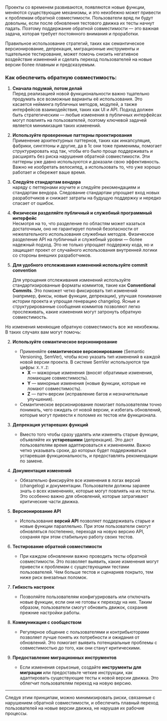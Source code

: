 Проекты со временем развиваются, появляются новые функции, меняются существующие механизмы, и это неизбежно может привести к проблемам обратной совместимости. Пользователи вряд ли будут довольны, если после обновления тестового движка их тесты начнут падать. Поэтому поддержание обратной совместимости — это важная задача, которая требует постоянного внимания и проработки.

Правильное использование стратегий, таких как семантическое версионирование, депрекация, миграционные инструменты и тщательное тестирование, может помочь снизить негативное воздействие изменений и сделать переход пользователей на новые версии более плавным и предсказуемым.

### Как обеспечить обратную совместимость:

1. **Сначала подумай, потом делай**  
    Перед реализацией новой функциональности важно тщательно продумать все возможные варианты её использования. Это касается нейминга публичных методов, модулей, а также интерфейсов взаимодействия, таких как UI и API. Подход должен быть стратегическим — любые изменения в публичных интерфейсах могут повлиять на пользователей, поэтому ключевой задачей является минимизация таких изменений.
    
2. **Используйте проверенные паттерны проектирования**  
    Применение архитектурных паттернов, таких как инкапсуляция, фабрики, синглтоны и другие, да в 1с они тоже применимы, помогает структурировать код так, чтобы его было проще поддерживать и расширять без риска нарушения обратной совместимости. Эти паттерны уже давно используются и доказали свою эффективность. Важно не изобретать велосипед, а использовать то, что уже хорошо работает и сбережет ваше время.
    
3. **Следуйте стандартам вендора**  
    наряду с петтернами изучите и следуйте рекомендациям и стандартам вендора. Следование стандартам упрощает вход новых разработчиков и снижает затраты на будущую поддержку и нередко спасает от ошибок.
    
4. **Физически разделяйте публичный и служебный программный интерфейс**  
    Несмотря на то, что разделение по областям может казаться достаточным, оно не гарантирует полной безопасности от нежелательного использования служебных методов. Физическое разделение API на публичный и служебный уровни — более надежный подход. Это не только упрощает поддержку кода, но и защищает проект от случайного использования внутренней логики со стороны внешних разработчиков.
5. **Для удобного отслеживания изменений используйте commit convention**

	Для упрощения отслеживания изменений используйте стандартизированные форматы коммитов, такие как **Conventional Commits**. Это поможет четко фиксировать тип изменений (например, фиксы, новые функции, депрекации), улучшая понимание истории проекта и упрощая генерацию changelog. Ясные и структурированные сообщения коммитов позволяют легко прослеживать, какие изменения могут затронуть обратную совместимость.


Но изменения меняющие обратную совместимость все же неизбежны.  В таких случаях вам могут помочь:


2. **Используйте семантическое версионирование**

	- Применяйте **семантическое версионирование** (Semantic Versioning, SemVer), чтобы ясно указать тип изменений в каждой новой версии проекта. В системе SemVer используются три цифры: `X.Y.Z`:
	    - **X** — мажорные изменения (вносят обратимые изменения, ломающие совместимость).
	    - **Y** — минорные изменения (новые функции, которые не ломают совместимость).
	    - **Z** — патч-версии (исправление багов и незначительные улучшения).
	- Семантическое версионирование помогает пользователям точно понимать, чего ожидать от новой версии, и избегать обновлений, которые могут привести к поломке их тестов или функционала.
1. **Депрекация устаревших функций**
    
    - Вместо того чтобы сразу удалять или изменять старые функции, объявляйте их **устаревшими** (депрекация). Это даст пользователям время адаптироваться к изменениям. Важно четко указывать сроки, до которых будет поддерживаться устаревшая функциональность, и предоставлять рекомендации по замене.
3. **Документация изменений**
    
    - Обязательно фиксируйте все изменения в логах версий (changelog) и документации. Пользователи должны заранее знать о всех изменениях, которые могут повлиять на их тесты. Это особенно важно для обновлений, которые затрагивают критические части движка.
4. **Версионирование API**
    
    - Использование **версий API** позволяет поддерживать старые и новые функции параллельно. При этом пользователи смогут обновляться постепенно, переходя на новую версию API, сохраняя при этом стабильную работу своих тестов.
5. **Тестирование обратной совместимости**
    
    - При каждом обновлении важно проводить тесты обратной совместимости. Это позволяет выявить, какие изменения могут привести к проблемам с существующими тестами пользователей. Чем больше тестов и сценариев покрыто, тем ниже риск внезапных поломок.
6. **Гибкость настроек**
    
    - Позволяйте пользователям конфигурировать или отключать новые функции, если они не готовы к переходу на них. Таким образом, пользователи смогут обновить движок, сохранив прежние настройки работы.
7. **Коммуникация с сообществом**
    
    - Регулярное общение с пользователями и контрибьюторами позволяет лучше понять их потребности и ожидания от обновлений. Это помогает выявить потенциальные проблемы с совместимостью до того, как они станут критическими.
8. **Предоставление миграционных инструментов**
    
    - Если изменения серьезные, создайте **инструменты для миграции** или предоставьте четкие инструкции, как адаптировать существующие тесты к новой версии движка. Это облегчит пользователям переход на новую версию.

---

Следуя этим принципам, можно минимизировать риски, связанные с нарушением обратной совместимости, и обеспечить плавный переход пользователей на новые версии движка, не нарушая их рабочие процессы.

